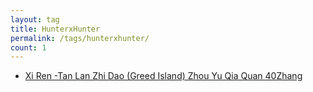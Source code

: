 ```yaml
---
layout: tag
title: HunterxHunter
permalink: /tags/hunterxhunter/
count: 1
---
```


- [Xi Ren -Tan Lan Zhi Dao  (Greed Island) Zhou Yu Qia Quan 40Zhang ](https://blog.caref.xyz/acg/hunter-spell/)
